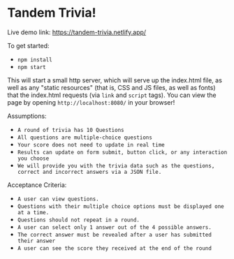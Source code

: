 # Tandem Trivia!

Live demo link: https://tandem-trivia.netlify.app/

To get started:

- `npm install`
- `npm start`

This will start a small http server, which will serve up the index.html file, as well as any "static resources" (that is, CSS and JS files, as well as fonts) that the index.html requests (via `link` and `script` tags). You can view the page by opening `http://localhost:8080/` in your browser!

Assumptions:

- `A round of trivia has 10 Questions`
- `All questions are multiple-choice questions`
- `Your score does not need to update in real time`
- `Results can update on form submit, button click, or any interaction you choose`
- `We will provide you with the trivia data such as the questions, correct and incorrect answers via a JSON file.`

Acceptance Criteria:

- `A user can view questions.`
- `Questions with their multiple choice options must be displayed one at a time.`
- `Questions should not repeat in a round.`
- `A user can select only 1 answer out of the 4 possible answers.`
- `The correct answer must be revealed after a user has submitted their answer`
- `A user can see the score they received at the end of the round`
